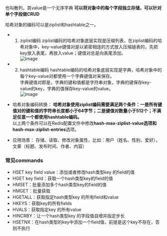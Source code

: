 也叫散列，其value是一个无序字典
**可以将对象中的每个字段独立存储，可以针对单个字段做CRUD**

哈希对象的编码可以是ziplist和hashtable之一。
 
* 1. ziplist编码
ziplist编码的哈希对象底层实现是压缩列表，在ziplist编码的哈希对象中，key-value键值对是以紧密相连的方式放入压缩链表的，先把key放入表尾，再放入value；键值对总是向表尾添加。<br/>
![image](https://user-images.githubusercontent.com/87458342/132521588-ec193f11-3ee4-41b2-b9a4-7f30405d4977.png)

* 2. hashtable编码
hashtable编码的哈希对象底层实现是字典，哈希对象中的每个key-value对都使用一个字典键值对来保存。<br/>
字典键值对即是，字典的键和值都是字符串对象，字典的键保存key-value的key，字典的值保存key-value的value。<br/>
![image](https://user-images.githubusercontent.com/87458342/132521715-b3cc011a-1f38-473b-821c-ee66364d82a5.png)

* 哈希对象编码转换：
**哈希对象使用ziplist编码需要满足两个条件：一是所有键值对的键和值的字符串长度都小于64字节；二是键值对数量小于512个；不满足任意一个都使用hashtable编码。**<br/>
以上两个条件可以在Redis配置文件中修改**hash-max-ziplist-value选项和hash-max-ziplist-entries**选项。
 
* 应用场景：
存储、读取、修改对象属性，比如：用户（姓名、性别、爱好），文章（标题、发布时间、作者、内容）

### 常见commands
- HSET key field value：添加或者修改hash类型key 的field的值
- HGET key field：获取一个hash类型key的field的值
- HMSET：批量添加多个hash类型key的field的值
- HMGET：批量获取
- HGETALL：获取指定hash类型key 的所有field和value
- HKEYS：获取key的所有fields
- HVALS：获取指定key 的所有value
- HINCRBY：让一个hash类型key 的字段值自增并指定步长
- HSETNX：在hash类型的key中添加一个field值，前提是这个key不存在，否则不执行
